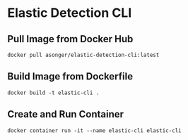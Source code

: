 # Elastic Detection CLI


## Pull Image from Docker Hub

```
docker pull asonger/elastic-detection-cli:latest
```


## Build Image from Dockerfile

```
docker build -t elastic-cli .
```


## Create and Run Container


```
docker container run -it --name elastic-cli elastic-cli
```
